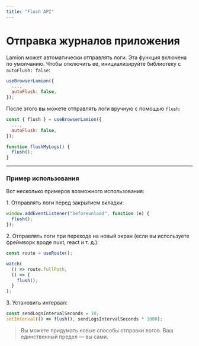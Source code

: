 ```yaml
---
title: "Flush API"
---
```


# Отправка журналов приложения

Lamion может автоматически отправлять логи.
Эта функция включена по умолчанию.
Чтобы отключить ее, инициализируйте библиотеку с `autoFlush: false`:

```js
useBrowserLamion({
  ...,
  autoFlush: false,
});
```

После этого вы можете отправлять логи вручную с помощью `flush`:

```js
const { flush } = useBrowserLamion({
  ...,
  autoFlush: false,
});

function flushMyLogs() {
  flush();
}
```

---

### Пример использования

Вот несколько примеров возможного использования:

1\. Отправлять логи перед закрытием вкладки:

```js
window.addEventListener("beforeunload", function (e) {
  flush();
});
```

2\. Отправлять логи при переходе на новый экран (если вы используете фреймворк вроде nuxt, react и т. д.):

```ts
const route = useRoute();

watch(
  () => route.fullPath,
  () => {
    flush();
  }
);
```

3\. Установить интервал:

```js
const sendLogsIntervalSeconds = 10;
setInterval(() => flush(), sendLogsIntervalSeconds * 1000);
```

> Вы можете придумать новые способы отправки логов. Ваш единственный предел — вы сами.
